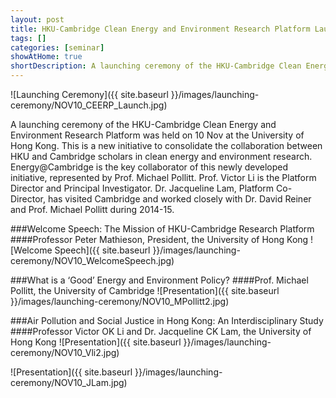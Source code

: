 ```yaml
---
layout: post
title: HKU-Cambridge Clean Energy and Environment Research Platform Launching Ceremony
tags: []
categories: [seminar]
showAtHome: true
shortDescription: A launching ceremony of the HKU-Cambridge Clean Energy and Environment Research Platform was held on 10 Nov at the University of Hong Kong. This is a new initiative to consolidate the collaboration between HKU and Cambridge scholars in clean energy and environment research. Energy@Cambridge is the key collaborator of this newly developed initiative, represented by Prof. Michael Pollitt. Prof. Victor Li is the Platform Director and Principal Investigator. Dr. Jacqueline Lam, Platform Co-Director, has visited Cambridge and worked closely with Dr. David Reiner and Prof. Michael Pollitt during 2014-15.
---
```


![Launching Ceremony]({{ site.baseurl }}/images/launching-ceremony/NOV10_CEERP_Launch.jpg)

A launching ceremony of the HKU-Cambridge Clean Energy and Environment Research Platform was held on 10 Nov at the University of Hong Kong. This is a new initiative to consolidate the collaboration between HKU and Cambridge scholars in clean energy and environment research. Energy@Cambridge is the key collaborator of this newly developed initiative, represented by Prof. Michael Pollitt. Prof. Victor Li is the Platform Director and Principal Investigator. Dr. Jacqueline Lam, Platform Co-Director, has visited Cambridge and worked closely with Dr. David Reiner and Prof. Michael Pollitt during 2014-15.

###Welcome Speech: The Mission of HKU-Cambridge Research Platform
####Professor Peter Mathieson, President, the University of Hong Kong
![Welcome Speech]({{ site.baseurl }}/images/launching-ceremony/NOV10_WelcomeSpeech.jpg)

###What is a ‘Good’ Energy and Environment Policy?
####Prof. Michael Pollitt, the University of Cambridge
![Presentation]({{ site.baseurl }}/images/launching-ceremony/NOV10_MPollitt2.jpg)

###Air Pollution and Social Justice in Hong Kong: An Interdisciplinary Study
####Professor Victor OK Li and Dr. Jacqueline CK Lam, the University of Hong Kong
![Presentation]({{ site.baseurl }}/images/launching-ceremony/NOV10_Vli2.jpg)

![Presentation]({{ site.baseurl }}/images/launching-ceremony/NOV10_JLam.jpg)